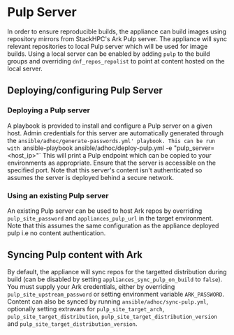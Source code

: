 # Pulp Server

In order to ensure reproducible builds, the appliance can build images using repository mirrors from StackHPC's Ark Pulp server. The appliance will sync relevant repositories to local Pulp server which will be used for image builds. Using a local server can be enabled by adding `pulp` to the build groups and overriding `dnf_repos_repolist` to point at content hosted on the local server.

## Deploying/configuring Pulp Server

### Deploying a Pulp server
A playbook is provided to install and configure a Pulp server on a given host. Admin credentials for this server are automatically generated through the `ansible/adhoc/generate-passwords.yml' playbook. This can be run with
`ansible-playbook ansible/adhoc/deploy-pulp.yml -e "pulp_server=<host_ip>"`
This will print a Pulp endpoint which can be copied to your environments as appropriate. Ensure that the server is accessible on the specified port. Note that this server's content isn't authenticated so assumes the server is deployed behind a secure network.

### Using an existing Pulp server
An existing Pulp server can be used to host Ark repos by overriding `pulp_site_password` and `appliances_pulp_url` in the target environment. Note that this assumes the same configuration as the appliance deployed pulp i.e no content authentication.

## Syncing Pulp content with Ark

By default, the appliance will sync repos for the targetted distribution during build (can be disabled by setting `appliances_sync_pulp_on_build` to `false`). You must supply your Ark credentials, either by overriding `pulp_site_upstream_password` or setting environment variable `ARK_PASSWORD`. Content can also be synced by running `ansible/adhoc/sync-pulp.yml`, optionally setting extravars for `pulp_site_target_arch`, `pulp_site_target_distribution`, `pulp_site_target_distribution_version` and `pulp_site_target_distribution_version`.
